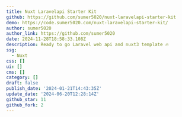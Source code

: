 ```yaml
---
title: Nuxt Laravelapi Starter Kit
github: https://github.com/sumer5020/nuxt-laravelapi-starter-kit
demo: https://code.sumer5020.com/nuxt-laravelapi-starter-kit/
author: sumer5020
author_link: https://github.com/sumer5020
date: 2024-11-28T18:58:33.108Z
description: Ready to go Laravel web api and nuxt3 template 🔥
ssg:
  - Nuxt
css: []
ui: []
cms: []
category: []
draft: false
publish_date: '2024-01-21T14:43:35Z'
update_date: '2024-06-20T12:28:14Z'
github_star: 11
github_fork: 2
---
```

